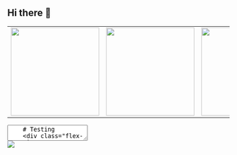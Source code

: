 ## Hi there 👋

<table cellpadding="0">
  <tr style="padding: 0">
    <!-- GitHub Stats Card -->  
    <td valign="top"><img align=top height="200" src="https://github-readme-stats.vercel.app/api?username=aminokun&count_private=true&show_icons=true&theme=tokyonight&hide_border=true&custom_title=My%20GitHub%20Stats"/></td>
    <!-- GitHub Top Language Card -->
    <td valign="top"><img align=top height="200" src="https://github-readme-stats.vercel.app/api/top-langs/?username=aminokun&langs_count=6&layout=compact&theme=tokyonight&hide_border=true&hide=HTML&custom_title=Top%20Languages"/></td>
    <!-- Waka Time Card -->
    <td valign="top"><img align=top height="200" src="https://github-readme-stats.vercel.app/api/wakatime?username=minosh&layout=compact&theme=tokyonight&hide_border=true&hide=HTML&custom_title=Time%20Spent%20Coding"/></td>
  </tr>
</table>



<section data-markdown>
  <textarea data-template>
    # Testing 
    <div class="flex-container"><!-- .element: style="display: flex; flex-direction: row;" -->
      <div>![My Most Used Languages](&size_weight=0.5&count_weight=0.5)</div> <!-- .element: style="margin: 10px; padding: 20px;"-->
      <div>[![My Time stats](https://github-readme-stats.vercel.app/api/wakatime?username=minosh)](https://github.com/anuraghazra/github-readme-stats)</div> <!-- .element: style="margin: 10px; padding: 20px;"-->
      <div>![roadmap.sh](https://roadmap.sh/card/wide/66d23bba553501e3c33b2442?variant=light&roadmaps=typescript%2Cbackend%2Cfrontend%2Cfull-stack)</div> <!-- .element: style="margin: 10px; padding: 20px;"-->
    </div>
  </textarea>
</section>

<picture>
  <source
    srcset="https://github-readme-stats.vercel.app/api?username=aminokun&show_icons=true&theme=dark"
    media="(prefers-color-scheme: dark)"
  />
  <source
    srcset="https://github-readme-stats.vercel.app/api?username=aminokun&show_icons=true"
    media="(prefers-color-scheme: light), (prefers-color-scheme: no-preference)"
  />
  <img src="https://github-readme-stats.vercel.app/api?username=aminokun&show_icons=true" />
</picture>




